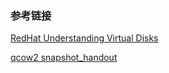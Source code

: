### 参考链接
[RedHat Understanding Virtual Disks](https://access.redhat.com/documentation/en-US/Red_Hat_Enterprise_Virtualization/3.3/html/Administration_Guide/Understanding_virtual_disks.html)

[qcow2 snapshot_handout](https://kashyapc.fedorapeople.org/virt/lc-2012/snapshots-handout.html)

